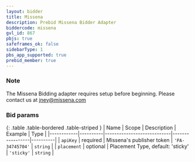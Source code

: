 ```yaml
---
layout: bidder
title: Missena
description: Prebid Missena Bidder Adapter
biddercode: missena
gvl_id: 867
pbjs: true
safeframes_ok: false
sidebarType: 1
pbs_app_supported: true
prebid_member: true
---
```


### Note

The Missena Bidding adapter requires setup before beginning. Please contact us at <jney@missena.com>

### Bid params

{: .table .table-bordered .table-striped }
| Name       | Scope    | Description                | Example         | Type     |
|------------|----------|----------------------------|-----------------|----------|
| `apiKey`   | required | Missena's publisher token  | `'PA-34745704'` | `string` |
| `placement`   | optional | Placement Type, default: 'sticky' | `'sticky'` | `string` |
